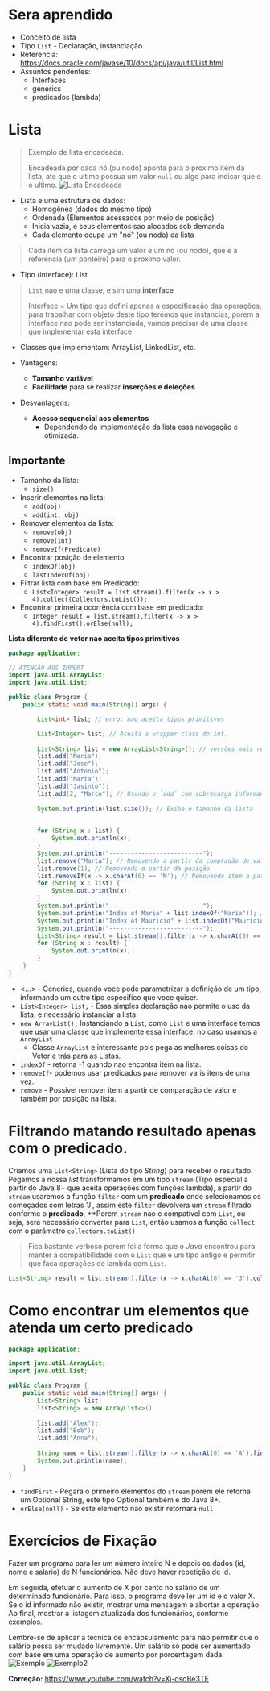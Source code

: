 # Sera aprendido

- Conceito de lista
- Tipo `List` - Declaração, instanciação
- Referencia: <https://docs.oracle.com/javase/10/docs/api/java/util/List.html> 
- Assuntos pendentes:
    - Interfaces
    - generics
    - predicados (lambda)
    
# Lista

> Exemplo de lista encadeada.
>
> Encadeada por cada nó (ou nodo) aponta para o proximo item da lista, ate que o ultimo possua um valor `null` ou algo para indicar que e o ultimo.
![Lista Encadeada](./lista/listaEncadeada.jpg)

- Lista e uma estrutura de dados:
    - Homogênea (dados do mesmo tipo)
    - Ordenada (Elementos acessados por meio de posição)
    - Inicia vazia, e seus elementos sao alocados sob demanda
    - Cada elemento ocupa um "nó" (ou nodo) da lista
> Cada item da lista carrega um valor e um nó (ou nodo), que e a referencia (um ponteiro) para o proximo valor.
    
- Tipo (interface): List
> `List` nao e uma classe, e sim uma **interface**
>
> Interface = Um tipo que defini apenas a especificação das operações, para trabalhar com objeto deste tipo teremos que instancias, porem a interface nao pode ser instanciada, vamos precisar de uma classe que implementar esta interface
- Classes que implementam: ArrayList, LinkedList, etc.

- Vantagens:
    - **Tamanho variável**
    - **Facilidade** para se realizar **inserções e deleções**
- Desvantagens:
    - **Acesso sequencial aos elementos**
        - Dependendo da implementação da lista essa navegação e otimizada.

## Importante

- Tamanho da lista:
    - `size()`
- Inserir elementos na lista:
    - `add(obj)`
    - `add(int, obj)`
- Remover elementos da lista:
    - `remove(obj)`
    - `remove(int)`
    - `removeIf(Predicate)`
- Encontrar posição de elemento:
    - `indexOf(obj)`
    - `lastIndexOf(obj)`
- Filtrar lista com base em Predicado:
    - `List<Integer> result = list.stream().filter(x -> x > 4).collect(Collectors.toList());`
- Encontrar primeira ocorrência com base em predicado:
    - `Integer result = list.stream().filter(x -> x > 4).findFirst().orElse(null);`


**Lista diferente de vetor nao aceita tipos primitivos**

```java
package application;

// ATENÇÃO AOS IMPORT
import java.util.ArrayList;
import java.util.List;

public class Program {
    public static void main(String[] args) {

        List<int> list; // erro: nao aceita tipos primitivos

        List<Integer> list; // Aceita a wrapper class do int.
        
        List<String> list = new ArrayList<String>(); // versões mais recentes do Java, nao e necessário adicionar Wrapper class também na instanciação
        list.add("Maria");
        list.add("Jose");
        list.add("Antonio");
        list.add("Marta");
        list.add("Jasinto");
        list.add(2, "Marco"); // Usando o `add` com sobrecarga informando a posição
        
        System.out.println(list.size()); // Exibe o tamanho da lista
        

        for (String x : list) {
            System.out.println(x);
        }
        System.out.println("--------------------------");
        list.remove("Marta"); // Removendo a partir da compradão de valor
        list.remove(1); // Removendo a partir da posição
        list.removeIf(x -> x.charAt(0) == 'M'); // Removendo item a partir de um predicado. (Estamos usando uma função lambda)
        for (String x : list) {
            System.out.println(x);
        }
        System.out.println("--------------------------");
        System.out.println("Index of Maria" + list.indexOf("Maria")); // Exibira a posição do item na lista.
        System.out.println("Index of Mauricio" + list.indexOf("Mauricio")); // Retornara -1 pois nao existe na lista
        System.out.println("--------------------------");
        List<String> result = list.stream().filter(x -> x.charAt(0) == 'J').collect(collectors.toList());
        for (String x : result) {
            System.out.println(x);
        }
    }
}
```

- <...> - Generics, quando voce pode parametrizar a definição de um tipo, informando um outro tipo especifico que voce quiser.
- `List<Integer> list;` - Essa simples declaração nao permite o uso da lista, e necessário instanciar a lista.
- `new ArrayList();` Instanciando a `List`, como `List` e uma interface temos que usar uma classe que implemente essa interface, no caso usamos a `ArrayList`
    - Classe `ArrayList` e interessante pois pega as melhores coisas do Vetor e trás para as Listas.
- `indexOf` - retorna -1 quando nao encontra item na lista.
- `removeIf`- podemos usar predicados para remover varis itens de uma vez.
- `remove` - Possível remover item a partir de comparação de valor e também por posição na lista.

# Filtrando matando resultado apenas com o predicado.

Criamos uma `List<String>` (Lista do tipo *String*) para receber o resultado.  
Pegamos a nossa *list* transformamos em um tipo `stream` (Tipo especial a partir do Java 8+ que aceita operações com funções lambda), a partir do `stream` usaremos a função `filter` com um **predicado** onde selecionamos os começados com letras 'J', assim este `filter` devolvera um `stream` filtrado conforme o **predicado**, **Porem `stream` nao e compatível com `List`, ou seja, sera necessário converter para `List`, então usamos a função `collect` com o parâmetro `collectors.toList()`
> Fica bastante verboso porem foi a forma que o *Java* encontrou para manter a compatibilidade com o `List` que e um tipo antigo e permitir que faca operações de lambda com `List`.
```java
List<String> result = list.stream().filter(x -> x.charAt(0) == 'J').collect(collectors.toList());
```

# Como encontrar um elementos que atenda um certo **predicado** 

```java
package application;

import java.util.ArrayList;
import java.util.List;

public class Program {
    public static void main(String[] args) {
        List<String> list;
        list<String> = new ArrayList<>()
        
        list.add("Alex");
        list.add("Bob");
        list.add("Anna");
        
        String name = list.stream().filter(x -> x.charAt(0) == 'A').findFirst().orElse(null);
        System.out.println(name);
    }
}
```

- `findFirst` - Pegara o primeiro elementos do `stream` porem ele retorna um Optional String, este tipo Optional também e do Java 8+.
- `orElse(null)` - Se este elemento nao existir retornara `null`

# Exercícios de Fixação

Fazer um programa para ler um número inteiro N e depois os dados (id, nome e salario) de N funcionários. Não deve haver repetição de id.  

Em seguida, efetuar o aumento de X por cento no salário de um determinado funcionário. Para isso, o programa deve ler um id e o valor X. Se o id informado não existir, mostrar uma mensagem e abortar a operação. Ao final, mostrar a listagem atualizada dos funcionários, conforme exemplos.  

Lembre-se de aplicar a técnica de encapsulamento para não permitir que o salário possa ser mudado livremente. Um salário só pode ser aumentado com base em uma operação de aumento por porcentagem dada. 
![Exemplo](./lista/exempExec.jpg)
![Exemplo2](./lista/exempExec2.jpg)

**Correção:** <https://www.youtube.com/watch?v=Xj-osdBe3TE>